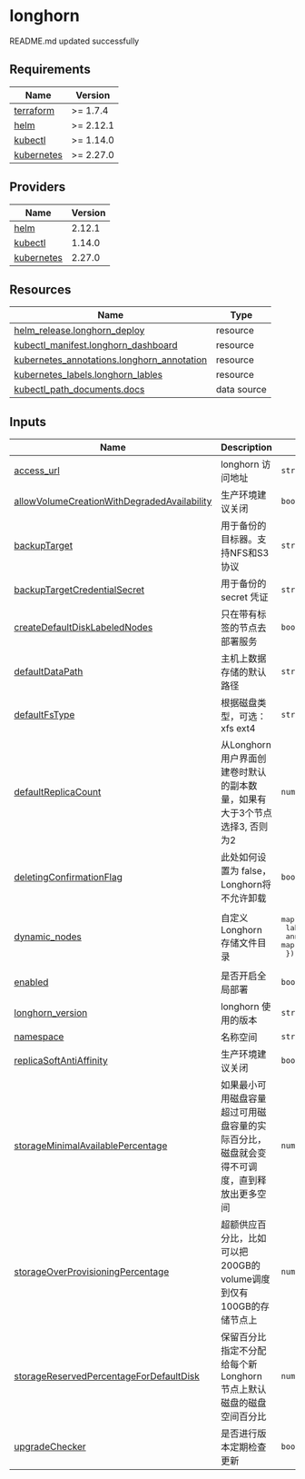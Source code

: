# longhorn

<!-- BEGINNING OF PRE-COMMIT-TERRAFORM DOCS HOOK -->
README.md updated successfully
<!-- END OF PRE-COMMIT-TERRAFORM DOCS HOOK -->

<!-- BEGIN_TF_DOCS -->


## Requirements

| Name | Version |
|------|---------|
| <a name="requirement_terraform"></a> [terraform](#requirement\_terraform) | >= 1.7.4 |
| <a name="requirement_helm"></a> [helm](#requirement\_helm) | >= 2.12.1 |
| <a name="requirement_kubectl"></a> [kubectl](#requirement\_kubectl) | >= 1.14.0 |
| <a name="requirement_kubernetes"></a> [kubernetes](#requirement\_kubernetes) | >= 2.27.0 |
## Providers

| Name | Version |
|------|---------|
| <a name="provider_helm"></a> [helm](#provider\_helm) | 2.12.1 |
| <a name="provider_kubectl"></a> [kubectl](#provider\_kubectl) | 1.14.0 |
| <a name="provider_kubernetes"></a> [kubernetes](#provider\_kubernetes) | 2.27.0 |

## Resources

| Name | Type |
|------|------|
| [helm_release.longhorn_deploy](https://registry.terraform.io/providers/hashicorp/helm/latest/docs/resources/release) | resource |
| [kubectl_manifest.longhorn_dashboard](https://registry.terraform.io/providers/gavinbunney/kubectl/latest/docs/resources/manifest) | resource |
| [kubernetes_annotations.longhorn_annotation](https://registry.terraform.io/providers/hashicorp/kubernetes/latest/docs/resources/annotations) | resource |
| [kubernetes_labels.longhorn_lables](https://registry.terraform.io/providers/hashicorp/kubernetes/latest/docs/resources/labels) | resource |
| [kubectl_path_documents.docs](https://registry.terraform.io/providers/gavinbunney/kubectl/latest/docs/data-sources/path_documents) | data source |
## Inputs

| Name | Description | Type | Default | Required |
|------|-------------|------|---------|:--------:|
| <a name="input_access_url"></a> [access\_url](#input\_access\_url) | longhorn 访问地址 | `string` | `"longhorn.example.com"` | no |
| <a name="input_allowVolumeCreationWithDegradedAvailability"></a> [allowVolumeCreationWithDegradedAvailability](#input\_allowVolumeCreationWithDegradedAvailability) | 生产环境建议关闭 | `bool` | `false` | no |
| <a name="input_backupTarget"></a> [backupTarget](#input\_backupTarget) | 用于备份的目标器。支持NFS和S3协议 | `string` | `"s3://longhorn@us-east-1/"` | no |
| <a name="input_backupTargetCredentialSecret"></a> [backupTargetCredentialSecret](#input\_backupTargetCredentialSecret) | 用于备份的 secret 凭证 | `string` | `"longhorn-s3-secret"` | no |
| <a name="input_createDefaultDiskLabeledNodes"></a> [createDefaultDiskLabeledNodes](#input\_createDefaultDiskLabeledNodes) | 只在带有标签的节点去部署服务 | `bool` | `true` | no |
| <a name="input_defaultDataPath"></a> [defaultDataPath](#input\_defaultDataPath) | 主机上数据存储的默认路径 | `string` | `"/data/longhorn"` | no |
| <a name="input_defaultFsType"></a> [defaultFsType](#input\_defaultFsType) | 根据磁盘类型，可选：xfs ext4 | `string` | `"xfs"` | no |
| <a name="input_defaultReplicaCount"></a> [defaultReplicaCount](#input\_defaultReplicaCount) | 从Longhorn用户界面创建卷时默认的副本数量，如果有大于3个节点选择3, 否则为2 | `number` | `2` | no |
| <a name="input_deletingConfirmationFlag"></a> [deletingConfirmationFlag](#input\_deletingConfirmationFlag) | 此处如何设置为 false， Longhorn将不允许卸载 | `bool` | `true` | no |
| <a name="input_dynamic_nodes"></a> [dynamic\_nodes](#input\_dynamic\_nodes) | 自定义 Longhorn 存储文件目录 | <pre>map(object({<br>    labels      = map(string)<br>    annotations = map(string)<br>  }))</pre> | `{}` | no |
| <a name="input_enabled"></a> [enabled](#input\_enabled) | 是否开启全局部署 | `bool` | `true` | no |
| <a name="input_longhorn_version"></a> [longhorn\_version](#input\_longhorn\_version) | longhorn 使用的版本 | `string` | `"1.5.3"` | no |
| <a name="input_namespace"></a> [namespace](#input\_namespace) | 名称空间 | `string` | `"longhorn-system"` | no |
| <a name="input_replicaSoftAntiAffinity"></a> [replicaSoftAntiAffinity](#input\_replicaSoftAntiAffinity) | 生产环境建议关闭 | `bool` | `false` | no |
| <a name="input_storageMinimalAvailablePercentage"></a> [storageMinimalAvailablePercentage](#input\_storageMinimalAvailablePercentage) | 如果最小可用磁盘容量超过可用磁盘容量的实际百分比，磁盘就会变得不可调度，直到释放出更多空间 | `number` | `20` | no |
| <a name="input_storageOverProvisioningPercentage"></a> [storageOverProvisioningPercentage](#input\_storageOverProvisioningPercentage) | 超额供应百分比，比如可以把200GB的volume调度到仅有100GB的存储节点上 | `number` | `200` | no |
| <a name="input_storageReservedPercentageForDefaultDisk"></a> [storageReservedPercentageForDefaultDisk](#input\_storageReservedPercentageForDefaultDisk) | 保留百分比指定不分配给每个新 Longhorn 节点上默认磁盘的磁盘空间百分比 | `number` | `15` | no |
| <a name="input_upgradeChecker"></a> [upgradeChecker](#input\_upgradeChecker) | 是否进行版本定期检查更新 | `bool` | `false` | no |
<!-- END_TF_DOCS -->

